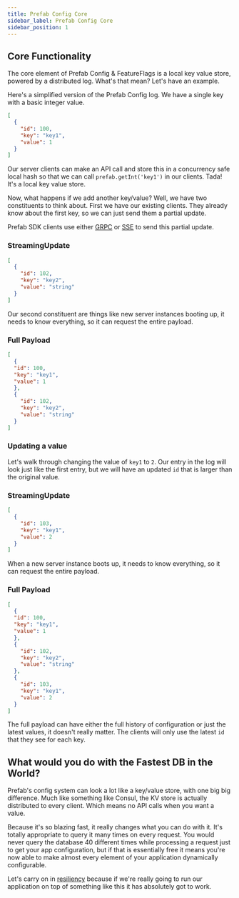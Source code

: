 ```yaml
---
title: Prefab Config Core
sidebar_label: Prefab Config Core
sidebar_position: 1
---
```


## Core Functionality

The core element of Prefab Config & FeatureFlags is a local key value store, powered by a distributed log. 
What's that mean? Let's have an example. 

Here's a simplified version of the Prefab Config log. We have a single key with a basic integer value.
```json
[
  {
    "id": 100,
    "key": "key1",
    "value": 1
  }
]
```

Our server clients can make an API call and store this in a concurrency safe local hash so that we can call `prefab.getInt('key1')` in our clients. 
Tada! It's a local key value store. 

Now, what happens if we add another key/value? Well, we have two constituents to think about. First we have our existing clients. 
They already know about the first key, so we can just send them a partial update. 

Prefab SDK clients use either [GRPC](https://grpc.io/) or [SSE](https://developer.mozilla.org/en-US/docs/Web/API/Server-sent_events/Using_server-sent_events) 
to send this partial update.

### StreamingUpdate
```json
[
  {
    "id": 102,
    "key": "key2",
    "value": "string"
  }
]
```

Our second constituent are things like new server instances booting up, it needs to know everything, so it can request the entire payload.

### Full Payload
```json
[  
  {
  "id": 100,
  "key": "key1",
  "value": 1
  },
  {
    "id": 102,
    "key": "key2",
    "value": "string"
  }
]
```

### Updating a value

Let's walk through changing the value of `key1` to `2`. Our entry in the log will look just like the first entry, but we will have an updated `id` that
is larger than the original value.

### StreamingUpdate
```json
[
  {
    "id": 103,
    "key": "key1",
    "value": 2
  }
]
```

When a new server instance boots up, it needs to know everything, so it can request the entire payload.

### Full Payload
```json
[  
  {
  "id": 100,
  "key": "key1",
  "value": 1
  },
  {
    "id": 102,
    "key": "key2",
    "value": "string"
  },
  {
    "id": 103,
    "key": "key1",
    "value": 2
  }
]
```
The full payload can have either the full history of configuration or just the latest values, it doesn't really matter. The clients will only use the
latest `id` that they see for each key.


## What would you do with the Fastest DB in the World?

Prefab's config system can look a lot like a key/value store, with one big big difference.
Much like something like Consul, the KV store is actually distributed to every client. Which means no API calls when you want a value.

Because it's so blazing fast, it really changes what you can do with it. It's totally appropriate to query it many times on every request.
You would never query the database 40 different times while processing a request just to get your app configuration, but if that is essentially 
free it means you're now able to make almost every element of your application dynamically configurable.

Let's carry on in [resiliency](resiliency) because if we're really going to run our application on top of something like this
it has absolutely got to work.
